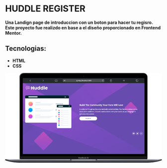 # HUDDLE REGISTER

**Una Landign page de introduccion con un boton para hacer tu regisro. Este proyecto fue realizdo en base a el diseño proporcionado en Frontend Mentor.**

## Tecnologias:
- **HTML**
- **CSS**

![](../23-huddle-intro/images/huddle-register.png)